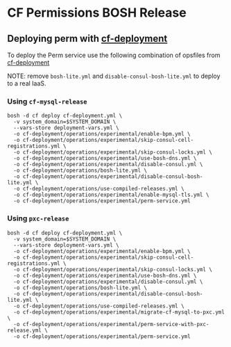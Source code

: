 # CF Permissions BOSH Release

## Deploying perm with [cf-deployment](https://github.com/cloudfoundry/cf-deployment)

To deploy the Perm service use the following combination of opsfiles from [cf-deployment](https://github.com/cloudfoundry/cf-deployment)

NOTE: remove `bosh-lite.yml` and `disable-consul-bosh-lite.yml` to deploy to a real IaaS.

### Using `cf-mysql-release`
```
bosh -d cf deploy cf-deployment.yml \
  -v system_domain=$SYSTEM_DOMAIN \
  --vars-store deployment-vars.yml \
  -o cf-deployment/operations/experimental/enable-bpm.yml \
  -o cf-deployment/operations/experimental/skip-consul-cell-registrations.yml \
  -o cf-deployment/operations/experimental/skip-consul-locks.yml \
  -o cf-deployment/operations/experimental/use-bosh-dns.yml \
  -o cf-deployment/operations/experimental/disable-consul.yml \
  -o cf-deployment/operations/bosh-lite.yml \
  -o cf-deployment/operations/experimental/disable-consul-bosh-lite.yml \
  -o cf-deployment/operations/use-compiled-releases.yml \
  -o cf-deployment/operations/experimental/enable-mysql-tls.yml \
  -o cf-deployment/operations/experimental/perm-service.yml
```

### Using `pxc-release`
```
bosh -d cf deploy cf-deployment.yml \
  -v system_domain=$SYSTEM_DOMAIN \
  --vars-store deployment-vars.yml \
  -o cf-deployment/operations/experimental/enable-bpm.yml \
  -o cf-deployment/operations/experimental/skip-consul-cell-registrations.yml \
  -o cf-deployment/operations/experimental/skip-consul-locks.yml \
  -o cf-deployment/operations/experimental/use-bosh-dns.yml \
  -o cf-deployment/operations/experimental/disable-consul.yml \
  -o cf-deployment/operations/bosh-lite.yml \
  -o cf-deployment/operations/experimental/disable-consul-bosh-lite.yml \
  -o cf-deployment/operations/use-compiled-releases.yml \
  -o cf-deployment/operations/experimental/migrate-cf-mysql-to-pxc.yml \
  -o cf-deployment/operations/experimental/perm-service-with-pxc-release.yml \
  -o cf-deployment/operations/experimental/perm-service.yml
```
